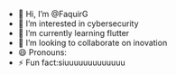 - 👋 Hi, I’m @FaquirG
- 👀 I’m interested in cybersecurity
- 🌱 I’m currently learning flutter
- 💞️ I’m looking to collaborate on inovation
- 😄 Pronouns: 
- ⚡ Fun fact:siuuuuuuuuuuuuu

<!---
FaquirG/FaquirG is a ✨ special ✨ repository because its `README.md` (this file) appears on your GitHub profile.
You can click the Preview link to take a look at your changes.
--->
